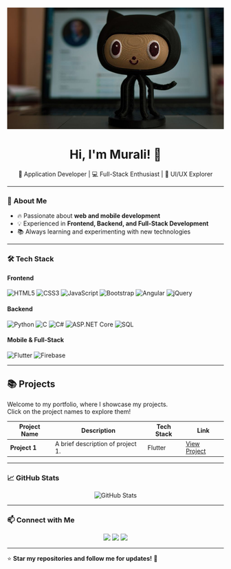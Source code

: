 <!-- Header with image -->
<p align="center">
  <img src="https://github.com/murali1521/murali1521/blob/main/banner.jpg?raw=true" alt="Welcome Banner">
</p>

<h1 align="center"> Hi, I'm Murali! 👋 </h1>

<p align="center">
  🚀 Application Developer | 💻 Full-Stack Enthusiast | 🎨 UI/UX Explorer
</p>

---

### 🚀 **About Me**
- 🔥 Passionate about **web and mobile development**  
- 💡 Experienced in **Frontend, Backend, and Full-Stack Development**  
- 📚 Always learning and experimenting with new technologies  

---

### 🛠 **Tech Stack**
#### **Frontend**
![HTML5](https://img.shields.io/badge/HTML5-E34F26?style=for-the-badge&logo=html5&logoColor=white)
![CSS3](https://img.shields.io/badge/CSS3-1572B6?style=for-the-badge&logo=css3&logoColor=white)
![JavaScript](https://img.shields.io/badge/JavaScript-F7DF1E?style=for-the-badge&logo=javascript&logoColor=black)
![Bootstrap](https://img.shields.io/badge/Bootstrap-563D7C?style=for-the-badge&logo=bootstrap&logoColor=white)
![Angular](https://img.shields.io/badge/Angular-DD0031?style=for-the-badge&logo=angular&logoColor=white)
![jQuery](https://img.shields.io/badge/jQuery-0769AD?style=for-the-badge&logo=jquery&logoColor=white)

#### **Backend**
![Python](https://img.shields.io/badge/Python-3776AB?style=for-the-badge&logo=python&logoColor=white)
![C](https://img.shields.io/badge/C-00599C?style=for-the-badge&logo=c&logoColor=white)
![C#](https://img.shields.io/badge/C%23-239120?style=for-the-badge&logo=c-sharp&logoColor=white)
![ASP.NET Core](https://img.shields.io/badge/ASP.NET_Core-5C2D91?style=for-the-badge&logo=dotnet&logoColor=white)
![SQL](https://img.shields.io/badge/SQL-4479A1?style=for-the-badge&logo=postgresql&logoColor=white)

#### **Mobile & Full-Stack**
![Flutter](https://img.shields.io/badge/Flutter-02569B?style=for-the-badge&logo=flutter&logoColor=white)
![Firebase](https://img.shields.io/badge/Firebase-FFCA28?style=for-the-badge&logo=firebase&logoColor=black)

---

## 📚 **Projects**
Welcome to my portfolio, where I showcase my projects.  
Click on the project names to explore them!  

| Project Name  | Description | Tech Stack | Link |
|--------------|-------------|------------|------|
| **Project 1** | A brief description of project 1. | Flutter | [View Project](https://github.com/Sampath-2613/treasure-hunt) |


---

### 📈 **GitHub Stats**
<p align="center">
  <img src="https://github-readme-stats.vercel.app/api?username=murali1521&show_icons=true&theme=radical" alt="GitHub Stats">
</p>


---

### 📫 **Connect with Me**
<p align="center">
  <a href="https://www.linkedin.com/in/murali-anduri/"><img src="https://img.shields.io/badge/LinkedIn-0077B5?style=for-the-badge&logo=linkedin&logoColor=white"></a>
  <a href="mailto:balamurali.anduri@gmail.com"><img src="https://img.shields.io/badge/Email-D14836?style=for-the-badge&logo=gmail&logoColor=white"></a>
  <a href="https://github.com/murali1521">
  <img src="https://img.shields.io/badge/Portfolio Profile-000000?style=for-the-badge&logo=github&logoColor=white">
</a>

</p>

---

⭐ **Star my repositories and follow me for updates!** 🚀  
